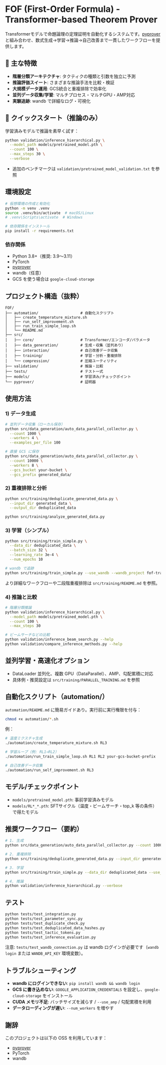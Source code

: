 # FOF (First-Order Formula) - Transformer-based Theorem Prover

Transformerモデルで命題論理の定理証明を自動化するシステムです。[pyprover](https://github.com/kaicho8636/pyprover) と組み合わせ、数式生成→学習→推論→自己改善まで一貫したワークフローを提供します。

## 🚀 主な特徴

- **階層分類アーキテクチャ**: タクティクの種類と引数を独立に予測
- **推論評価スイート**: さまざまな推論手法を比較・検証
- **大規模データ運用**: GCS統合と重複排除で効率化
- **並列データ収集/学習**: マルチプロセス・マルチGPU・AMP対応
- **実験追跡**: wandb で詳細なログ・可視化

## 🔰 クイックスタート（推論のみ）

学習済みモデルで推論を素早く試す：

```bash
python validation/inference_hierarchical.py \
  --model_path models/pretrained_model.pth \
  --count 100 \
  --max_steps 30 \
  --verbose
```

- 追加のベンチマークは `validation/pretrained_model_validation.txt` を参照

## 環境設定

```bash
# 仮想環境の作成と有効化
python -m venv .venv
source .venv/bin/activate  # macOS/Linux
# .venv\Scripts\activate  # Windows

# 依存関係をインストール
pip install -r requirements.txt
```

### 依存関係

- Python 3.8+（推奨: 3.9〜3.11）
- PyTorch
- [pyprover](https://github.com/kaicho8636/pyprover)
- wandb（任意）
- GCS を使う場合は `google-cloud-storage`

## プロジェクト構造（抜粋）

```
FOF/
├── automation/                   # 自動化スクリプト
│   ├── create_temperature_mixture.sh
│   ├── run_self_improvement.sh
│   ├── run_train_simple_loop.sh
│   └── README.md
├── src/
│   ├── core/                     # Transformer/エンコーダ/パラメータ
│   ├── data_generation/          # 生成・収集（並列あり）
│   ├── interaction/              # 自己改善データ収集
│   ├── training/                 # 学習・分析・重複排除
│   └── compression/              # 圧縮ユーティリティ
├── validation/                   # 推論・比較
├── tests/                        # テスト一式
├── models/                       # 学習済み/チェックポイント
└── pyprover/                     # 証明器
```

## 使用方法

### 1) データ生成

```bash
# 並列データ収集（ローカル保存）
python src/data_generation/auto_data_parallel_collector.py \
  --count 1000 \
  --workers 4 \
  --examples_per_file 100

# 直接 GCS に保存
python src/data_generation/auto_data_parallel_collector.py \
  --count 10000 \
  --workers 8 \
  --gcs_bucket your-bucket \
  --gcs_prefix generated_data/
```

### 2) 重複排除と分析

```bash
python src/training/deduplicate_generated_data.py \
  --input_dir generated_data \
  --output_dir deduplicated_data

python src/training/analyze_generated_data.py
```

### 3) 学習（シンプル）

```bash
python src/training/train_simple.py \
  --data_dir deduplicated_data \
  --batch_size 32 \
  --learning_rate 3e-4 \
  --num_epochs 10

# wandb で追跡
python src/training/train_simple.py --use_wandb --wandb_project fof-training
```

より詳細なワークフローや二段階重複排除は `src/training/README.md` を参照。

### 4) 推論と比較

```bash
# 階層分類推論
python validation/inference_hierarchical.py \
  --model_path models/pretrained_model.pth \
  --count 100 \
  --max_steps 30

# ビームサーチなどの比較
python validation/inference_beam_search.py --help
python validation/compare_inference_methods.py --help
```

## 並列学習・高速化オプション

- DataLoader 並列化、複数 GPU（DataParallel）、AMP、勾配累積に対応
- 具体例・推奨設定は `src/training/PARALLEL_TRAINING.md` を参照

## 自動化スクリプト（automation/）

`automation/README.md` に簡易ガイドあり。実行前に実行権限を付与：

```bash
chmod +x automation/*.sh
```

例：

```bash
# 温度ミクスチャ生成
./automation/create_temperature_mixture.sh RL3

# 学習ループ（例: RL1→RL2）
./automation/run_train_simple_loop.sh RL1 RL2 your-gcs-bucket-prefix

# 自己改善データ収集
./automation/run_self_improvement.sh RL3
```

## モデル/チェックポイント

- `models/pretrained_model.pth`: 事前学習済みモデル
- `models/RL*_*.pth`: SFTサイクル（温度・ビームサーチ・top_k 等の条件）で得たモデル

## 推奨ワークフロー（要約）

```bash
# 1. 生成
python src/data_generation/auto_data_parallel_collector.py --count 1000 --workers 4

# 2. 重複排除
python src/training/deduplicate_generated_data.py --input_dir generated_data --output_dir deduplicated_data

# 3. 学習
python src/training/train_simple.py --data_dir deduplicated_data --use_wandb

# 4. 推論
python validation/inference_hierarchical.py --verbose
```

## テスト

```bash
python tests/test_integration.py
python tests/test_parameter_sync.py
python tests/test_duplicate_check.py
python tests/test_deduplicated_data_hashes.py
python tests/test_tactic_tokens.py
python tests/test_inference_evaluation.py
```

注意: `tests/test_wandb_connection.py` は wandb ログインが必要です（`wandb login` または `WANDB_API_KEY` 環境変数）。

## トラブルシューティング

- **wandb にログインできない**: `pip install wandb && wandb login`
- **GCS に書き込めない**: `GOOGLE_APPLICATION_CREDENTIALS` を設定し、`google-cloud-storage` をインストール
- **CUDA メモリ不足**: バッチサイズを減らす / `--use_amp` / 勾配累積を利用
- **データローディングが遅い**: `--num_workers` を増やす

## 謝辞

このプロジェクトは以下の OSS を利用しています：

- [pyprover](https://github.com/kaicho8636/pyprover)
- PyTorch
- wandb
